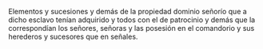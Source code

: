 Elementos y sucesiones y demás de la propiedad dominio señorío que a dicho esclavo tenían adquirido y todos con el de patrocinio y demás que la correspondían los señores, señoras y las posesión en el comandorio y sus herederos y sucesores que en señales.